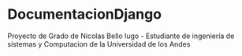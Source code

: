 # DocumentacionDjango
Proyecto de Grado de Nicolas Bello lugo - Estudiante de ingeniería de sistemas y Computacion de la Universidad de los Andes
